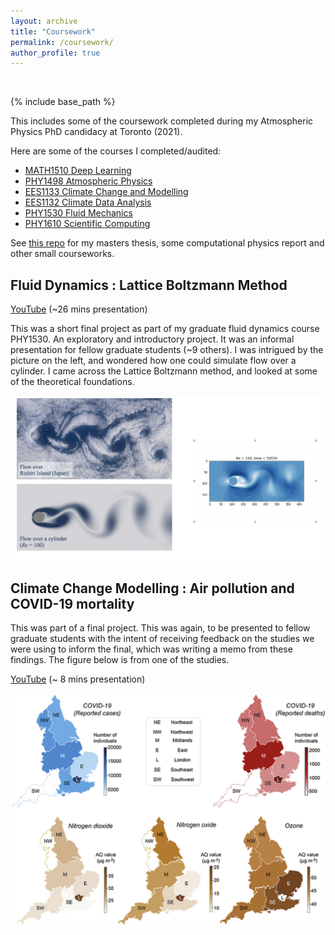 ```yaml
---
layout: archive
title: "Coursework"
permalink: /coursework/
author_profile: true
---
```


&nbsp;

{% include base_path %}

This includes some of the coursework completed during my Atmospheric Physics PhD candidacy at Toronto (2021).

Here are some of the courses I completed/audited:
- [MATH1510 Deep Learning](https://sites.google.com/view/mat1510)
- [PHY1498 Atmospheric Physics](https://www.physics.utoronto.ca/graduate/graduate-courses/introduction-to-atmospheric-physics/)
- [EES1133 Climate Change and Modelling](https://kls2177.github.io/)
- [EES1132 Climate Data Analysis](https://kls2177.github.io/Climate-and-Geophysical-Data-Analysis/chapters/index.html)
- [PHY1530 Fluid Mechanics](https://www.physics.utoronto.ca/graduate/graduate-courses/fluid-mechanics/)
- [PHY1610 Scientific Computing](https://support.scinet.utoronto.ca/education/go.php/468/index.php/ib/1//p_course/468)

See [this repo](https://github.com/apurba-biswas/undergrad) for my masters thesis, some computational physics report and other small courseworks.

## Fluid Dynamics : Lattice Boltzmann Method

[YouTube](https://youtu.be/hsLlideYlqE) (~26 mins presentation)

This was a short final project as part of my graduate fluid dynamics course PHY1530.  An exploratory and introductory project. It was an informal presentation for fellow graduate students (~9 others). I was intrigued by the picture on the left, and wondered how one could simulate flow over a cylinder. I came across the Lattice Boltzmann method, and looked at some of the theoretical foundations.

![](../images/lbm_flow.png)


## Climate Change Modelling : Air pollution and COVID-19 mortality

This was part of a final project. This was again, to be presented to fellow graduate students with the intent of receiving feedback on the studies we were using to inform the final, which was writing a memo from these findings. The figure below is from one of the studies.

[YouTube](https://youtu.be/X359IefOnUU) (~ 8 mins presentation)

![](../images/aq_covid.jpeg)

